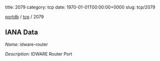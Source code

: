title: 2079
category: tcp
date: 1970-01-01T00:00:00+0000
slug: tcp/2079

[portdb](/) / [tcp](/category/tcp.html) / 2079


## IANA Data

_Name:_ idware-router

_Description:_ IDWARE Router Port

